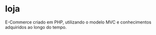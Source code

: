 # loja
E-Commerce criado em PHP, utilizando o modelo MVC e conhecimentos adquiridos ao longo do tempo.
